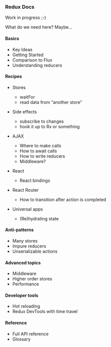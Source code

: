 ### Redux Docs

Work in progress ;-)

What do we need here?
Maybe...

#### Basics
- Key Ideas
- Getting Started
- Comparison to Flux
- Understanding reducers

#### Recipes
- Stores
  * waitFor
  * read data from “another store”

- Side effects
  * subscribe to changes
  * hook it up to Rx or something

- AJAX
  * Where to make calls
  * How to await calls
  * How to write reducers
  * Middleware?

- React
  * React bindings

- React Router
  * How to transition after action is completed

- Universal apps
  * (Re)hydrating state

#### Anti-patterns
- Many stores
- Impure reducers
- Unserializable actions

#### Advanced topics
- Middleware
- Higher order stores
- Performance

#### Developer tools
- Hot reloading
- Redux DevTools with time travel

#### Reference
- Full API reference
- Glossary
